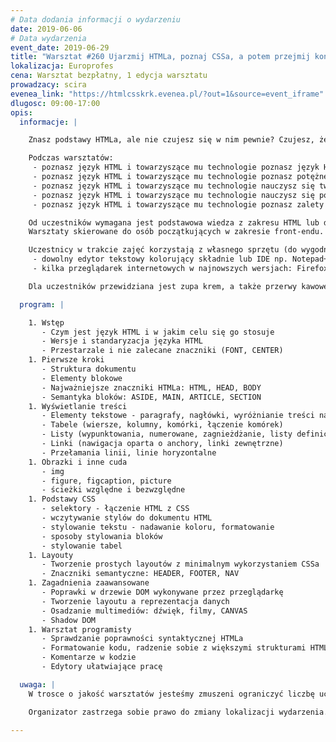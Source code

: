 ```yaml
---
# Data dodania informacji o wydarzeniu
date: 2019-06-06
# Data wydarzenia
event_date: 2019-06-29
title: "Warsztat #260 Ujarzmij HTMLa, poznaj CSSa, a potem przejmij kontrolę nad światem"
lokalizacja: Europrofes
cena: Warsztat bezpłatny, 1 edycja warsztatu
prowadzacy: scira
evenea_link: "https://htmlcsskrk.evenea.pl/?out=1&source=event_iframe"
dlugosc: 09:00-17:00
opis:
  informacje: |

    Znasz podstawy HTMLa, ale nie czujesz się w nim pewnie? Czujesz, że Twoja wiedza w tym temacie może być nieaktualna? Próbowałeś robić coś z wykorzystaniem Wordpressa, ale chciałbyś w pełni zapanować na kodem? Poznaj HTML Living Standard i bądź z nim na bieżąco! Prócz HTMLa poznasz też podstawy CSSa, dzięki czemu stylowanie stworzonego HTMLa również nie będzie dla Ciebie problemem. Warsztaty składać się będą w przeważającej części z zadań praktycznych, aby każdy uczestnik mógł stworzyć swoją pierwszą stronę WWW.

    Podczas warsztatów:
     - poznasz język HTML i towarzyszące mu technologie poznasz język HTML i towarzyszące mu technologie,
     - poznasz język HTML i towarzyszące mu technologie poznasz potężne możliwości ukryte w samym HTMLu,
     - poznasz język HTML i towarzyszące mu technologie nauczysz się tworzyć semantyczny kod zgodny ze współczesnymi standardami i trendami,
     - poznasz język HTML i towarzyszące mu technologie nauczysz się podstawowych technik stylowania elementów z wykorzystaniem CSSa,
     - poznasz język HTML i towarzyszące mu technologie poznasz zalety i wady omawianych zagadnień.

    Od uczestników wymagana jest podstawowa wiedza z zakresu HTML lub doświadczenie w korzystaniu z gotowych systemów CMS (Wordpress, Joomla itd.). 
    Warsztaty skierowane do osób początkujących w zakresie front-endu. 

    Uczestnicy w trakcie zajęć korzystają z własnego sprzętu (do wygodnej pracy wystarczy jakikolwiek laptop z systemami Linux, OSX czy Windows) na którym mile widziane jest zainstalowane następujące oprogramowanie:
     - dowolny edytor tekstowy kolorujący składnie lub IDE np. Notepad++, Atom, NetBeans, Visual Studio, WebStorm
     - kilka przeglądarek internetowych w najnowszych wersjach: Firefox, Chrome/Chromium, IE/EDGE, Opera, Safari

    Dla uczestników przewidziana jest zupa krem, a także przerwy kawowe.

  program: |

    1. Wstęp
       - Czym jest język HTML i w jakim celu się go stosuje
       - Wersje i standaryzacja języka HTML
       - Przestarzale i nie zalecane znaczniki (FONT, CENTER)
    1. Pierwsze kroki
       - Struktura dokumentu
       - Elementy blokowe
       - Najważniejsze znaczniki HTMLa: HTML, HEAD, BODY
       - Semantyka bloków: ASIDE, MAIN, ARTICLE, SECTION
    1. Wyświetlanie treści
       - Elementy tekstowe - paragrafy, nagłówki, wyróżnianie treści na różne sposoby
       - Tabele (wiersze, kolumny, komórki, łączenie komórek)
       - Listy (wypunktowania, numerowane, zagnieżdżanie, listy definicji)
       - Linki (nawigacja oparta o anchory, linki zewnętrzne)
       - Przełamania linii, linie horyzontalne
    1. Obrazki i inne cuda
       - img
       - figure, figcaption, picture
       - ścieżki względne i bezwzględne
    1. Podstawy CSS
       - selektory - łączenie HTML z CSS
       - wczytywanie stylów do dokumentu HTML
       - stylowanie tekstu - nadawanie koloru, formatowanie
       - sposoby stylowania bloków
       - stylowanie tabel
    1. Layouty
       - Tworzenie prostych layoutów z minimalnym wykorzystaniem CSSa
       - Znaczniki semantyczne: HEADER, FOOTER, NAV
    1. Zagadnienia zaawansowane
       - Poprawki w drzewie DOM wykonywane przez przeglądarkę
       - Tworzenie layoutu a reprezentacja danych
       - Osadzanie multimediów: dźwięk, filmy, CANVAS
       - Shadow DOM
    1. Warsztat programisty
       - Sprawdzanie poprawności syntaktycznej HTMLa
       - Formatowanie kodu, radzenie sobie z większymi strukturami HTML
       - Komentarze w kodzie
       - Edytory ułatwiające pracę

  uwaga: |
    W trosce o jakość warsztatów jesteśmy zmuszeni ograniczyć liczbę uczestników. **Kwalifikacja odbywa się na podstawie odpowiedzi udzielonych w formularzu zgłoszeniowym oraz - w dalszym kroku - kolejności zgłoszeń.** Potwierdzenie udziału w warsztatach wraz z instrukcją przygotowania środowiska otrzymasz najpóźniej na 7 dni przed planowaną datą wydarzenia. 

    Organizator zastrzega sobie prawo do zmiany lokalizacji wydarzenia. 

---
```

